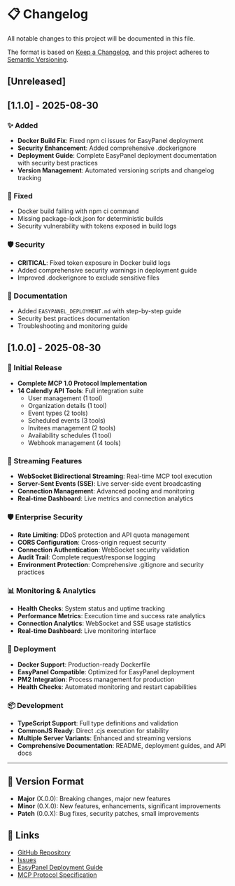 # 📋 Changelog

All notable changes to this project will be documented in this file.

The format is based on [Keep a Changelog](https://keepachangelog.com/en/1.0.0/),
and this project adheres to [Semantic Versioning](https://semver.org/spec/v2.0.0.html).

## [Unreleased]

## [1.1.0] - 2025-08-30

### ✨ Added
- **Docker Build Fix**: Fixed npm ci issues for EasyPanel deployment
- **Security Enhancement**: Added comprehensive .dockerignore
- **Deployment Guide**: Complete EasyPanel deployment documentation with security best practices
- **Version Management**: Automated versioning scripts and changelog tracking

### 🐳 Fixed
- Docker build failing with npm ci command
- Missing package-lock.json for deterministic builds
- Security vulnerability with tokens exposed in build logs

### 🛡️ Security
- **CRITICAL**: Fixed token exposure in Docker build logs
- Added comprehensive security warnings in deployment guide
- Improved .dockerignore to exclude sensitive files

### 📖 Documentation
- Added `EASYPANEL_DEPLOYMENT.md` with step-by-step guide
- Security best practices documentation
- Troubleshooting and monitoring guide

## [1.0.0] - 2025-08-30

### 🚀 Initial Release
- **Complete MCP 1.0 Protocol Implementation**
- **14 Calendly API Tools**: Full integration suite
  - User management (1 tool)
  - Organization details (1 tool) 
  - Event types (2 tools)
  - Scheduled events (3 tools)
  - Invitees management (2 tools)
  - Availability schedules (1 tool)
  - Webhook management (4 tools)

### 🔌 Streaming Features
- **WebSocket Bidirectional Streaming**: Real-time MCP tool execution
- **Server-Sent Events (SSE)**: Live server-side event broadcasting
- **Connection Management**: Advanced pooling and monitoring
- **Real-time Dashboard**: Live metrics and connection analytics

### 🛡️ Enterprise Security
- **Rate Limiting**: DDoS protection and API quota management
- **CORS Configuration**: Cross-origin request security
- **Connection Authentication**: WebSocket security validation
- **Audit Trail**: Complete request/response logging
- **Environment Protection**: Comprehensive .gitignore and security practices

### 📊 Monitoring & Analytics
- **Health Checks**: System status and uptime tracking
- **Performance Metrics**: Execution time and success rate analytics
- **Connection Analytics**: WebSocket and SSE usage statistics
- **Real-time Dashboard**: Live monitoring interface

### 🐳 Deployment
- **Docker Support**: Production-ready Dockerfile
- **EasyPanel Compatible**: Optimized for EasyPanel deployment
- **PM2 Integration**: Process management for production
- **Health Checks**: Automated monitoring and restart capabilities

### 📦 Development
- **TypeScript Support**: Full type definitions and validation
- **CommonJS Ready**: Direct .cjs execution for stability
- **Multiple Server Variants**: Enhanced and streaming versions
- **Comprehensive Documentation**: README, deployment guides, and API docs

---

## 📝 Version Format

- **Major** (X.0.0): Breaking changes, major new features
- **Minor** (0.X.0): New features, enhancements, significant improvements
- **Patch** (0.0.X): Bug fixes, security patches, small improvements

## 🔗 Links

- [GitHub Repository](https://github.com/Marckello/mcp_calendly_marckello)
- [Issues](https://github.com/Marckello/mcp_calendly_marckello/issues)
- [EasyPanel Deployment Guide](./EASYPANEL_DEPLOYMENT.md)
- [MCP Protocol Specification](https://spec.modelcontextprotocol.io/)